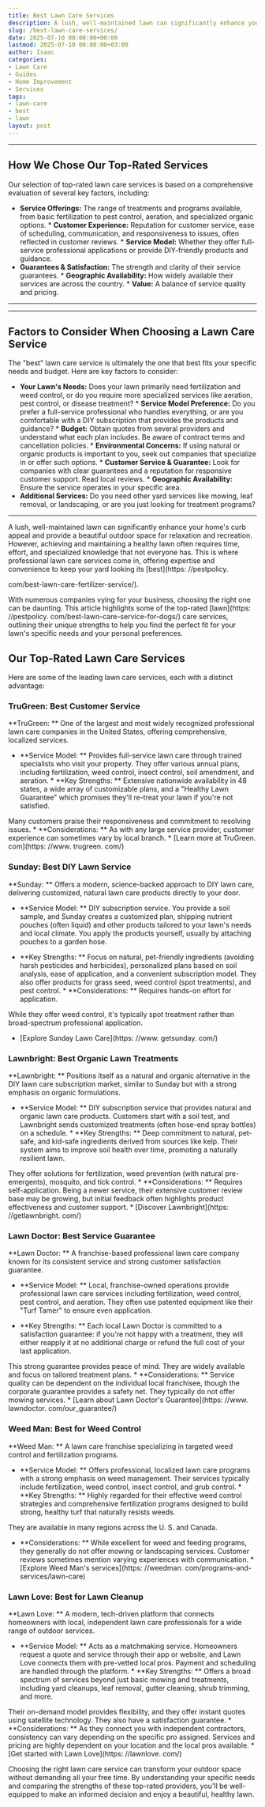 ```yaml
---
title: Best Lawn Care Services
description: A lush, well-maintained lawn can significantly enhance your home's curb appeal and provide a beautiful outdoor space for relaxation and recreation.
slug: /best-lawn-care-services/
date: 2025-07-10 00:00:00+00:00
lastmod: 2025-07-10 00:00:00+03:00
author: Isaac
categories:
- Lawn Care
- Guides
- Home Improvement
- Services
tags:
- lawn-care
- best
- lawn
layout: post
---
```

---
## How We Chose Our Top-Rated Services
Our selection of top-rated lawn care services is based on a comprehensive evaluation of several key factors, including:
* **Service Offerings:** The range of treatments and programs available, from basic fertilization to pest control, aeration, and specialized organic options. * **Customer Experience:** Reputation for customer service, ease of scheduling, communication, and responsiveness to issues, often reflected in customer reviews. * **Service Model:** Whether they offer full-service professional applications or provide DIY-friendly products and guidance.
* **Guarantees & Satisfaction:** The strength and clarity of their service guarantees. * **Geographic Availability:** How widely available their services are across the country. * **Value:** A balance of service quality and pricing.
---
---
## Factors to Consider When Choosing a Lawn Care Service
The "best" lawn care service is ultimately the one that best fits your specific needs and budget. Here are key factors to consider:
* **Your Lawn's Needs:** Does your lawn primarily need fertilization and weed control, or do you require more specialized services like aeration, pest control, or disease treatment? * **Service Model Preference:** Do you prefer a full-service professional who handles everything, or are you comfortable with a DIY subscription that provides the products and guidance? * **Budget:** Obtain quotes from several providers and understand what each plan includes.
Be aware of contract terms and cancellation policies. * **Environmental Concerns:** If using natural or organic products is important to you, seek out companies that specialize in or offer such options. * **Customer Service & Guarantee:** Look for companies with clear guarantees and a reputation for responsive customer support. Read local reviews. * **Geographic Availability:** Ensure the service operates in your specific area.
* **Additional Services:** Do you need other yard services like mowing, leaf removal, or landscaping, or are you just looking for treatment programs?
---

A lush, well-maintained lawn can significantly enhance your home's curb appeal and provide a beautiful outdoor space for relaxation and recreation. However, achieving and maintaining a healthy lawn often requires time, effort, and specialized knowledge that not everyone has. This is where professional lawn care services come in, offering expertise and convenience to keep your yard looking its [best](https: //pestpolicy.

com/best-lawn-care-fertilizer-service/).

With numerous companies vying for your business, choosing the right one can be daunting. This article highlights some of the top-rated [lawn](https: //pestpolicy. com/best-lawn-care-service-for-dogs/) care services, outlining their unique strengths to help you find the perfect fit for your lawn's specific needs and your personal preferences.

##  Our Top-Rated Lawn Care Services

Here are some of the leading lawn care services, each with a distinct advantage:

###  TruGreen: Best Customer Service

**TruGreen: ** One of the largest and most widely recognized professional lawn care companies in the United States, offering comprehensive, localized services.

* **Service Model: ** Provides full-service lawn care through trained specialists who visit your property. They offer various annual plans, including fertilization, weed control, insect control, soil amendment, and aeration. * **Key Strengths: ** Extensive nationwide availability in 48 states, a wide array of customizable plans, and a "Healthy Lawn Guarantee" which promises they'll re-treat your lawn if you're not satisfied.

Many customers praise their responsiveness and commitment to resolving issues. * **Considerations: ** As with any large service provider, customer experience can sometimes vary by local branch. * [Learn more at TruGreen. com](https: //www. trugreen. com/)

###  Sunday: Best DIY Lawn Service

**Sunday: ** Offers a modern, science-backed approach to DIY lawn care, delivering customized, natural lawn care products directly to your door.

* **Service Model: ** DIY subscription service. You provide a soil sample, and Sunday creates a customized plan, shipping nutrient pouches (often liquid) and other products tailored to your lawn's needs and local climate. You apply the products yourself, usually by attaching pouches to a garden hose.

* **Key Strengths: ** Focus on natural, pet-friendly ingredients (avoiding harsh pesticides and herbicides), personalized plans based on soil analysis, ease of application, and a convenient subscription model. They also offer products for grass seed, weed control (spot treatments), and pest control. * **Considerations: ** Requires hands-on effort for application.

While they offer weed control, it's typically spot treatment rather than broad-spectrum professional application.

* [Explore Sunday Lawn Care](https: //www. getsunday. com/)

###  Lawnbright: Best Organic Lawn Treatments

**Lawnbright: ** Positions itself as a natural and organic alternative in the DIY lawn care subscription market, similar to Sunday but with a strong emphasis on organic formulations.

* **Service Model: ** DIY subscription service that provides natural and organic lawn care products. Customers start with a soil test, and Lawnbright sends customized treatments (often hose-end spray bottles) on a schedule. * **Key Strengths: ** Deep commitment to natural, pet-safe, and kid-safe ingredients derived from sources like kelp. Their system aims to improve soil health over time, promoting a naturally resilient lawn.

They offer solutions for fertilization, weed prevention (with natural pre-emergents), mosquito, and tick control. * **Considerations: ** Requires self-application. Being a newer service, their extensive customer review base may be growing, but initial feedback often highlights product effectiveness and customer support. * [Discover Lawnbright](https: //getlawnbright. com/)

###  Lawn Doctor: Best Service Guarantee

**Lawn Doctor: ** A franchise-based professional lawn care company known for its consistent service and strong customer satisfaction guarantee.

* **Service Model: ** Local, franchise-owned operations provide professional lawn care services including fertilization, weed control, pest control, and aeration. They often use patented equipment like their "Turf Tamer" to ensure even application.

* **Key Strengths: ** Each local Lawn Doctor is committed to a satisfaction guarantee: if you're not happy with a treatment, they will either reapply it at no additional charge or refund the full cost of your last application.

This strong guarantee provides peace of mind. They are widely available and focus on tailored treatment plans. * **Considerations: ** Service quality can be dependent on the individual local franchisee, though the corporate guarantee provides a safety net. They typically do not offer mowing services. * [Learn about Lawn Doctor's Guarantee](https: //www. lawndoctor. com/our_guarantee/)

###  Weed Man: Best for Weed Control

**Weed Man: ** A lawn care franchise specializing in targeted weed control and fertilization programs.

* **Service Model: ** Offers professional, localized lawn care programs with a strong emphasis on weed management. Their services typically include fertilization, weed control, insect control, and grub control. * **Key Strengths: ** Highly regarded for their effective weed control strategies and comprehensive fertilization programs designed to build strong, healthy turf that naturally resists weeds.

They are available in many regions across the U. S. and Canada.

* **Considerations: ** While excellent for weed and feeding programs, they generally do not offer mowing or landscaping services. Customer reviews sometimes mention varying experiences with communication. * [Explore Weed Man's services](https: //weedman. com/programs-and-services/lawn-care)

###  Lawn Love: Best for Lawn Cleanup

**Lawn Love: ** A modern, tech-driven platform that connects homeowners with local, independent lawn care professionals for a wide range of outdoor services.

* **Service Model: ** Acts as a matchmaking service. Homeowners request a quote and service through their app or website, and Lawn Love connects them with pre-vetted local pros. Payment and scheduling are handled through the platform. * **Key Strengths: ** Offers a broad spectrum of services beyond just basic mowing and treatments, including yard cleanups, leaf removal, gutter cleaning, shrub trimming, and more.

Their on-demand model provides flexibility, and they offer instant quotes using satellite technology. They also have a satisfaction guarantee. * **Considerations: ** As they connect you with independent contractors, consistency can vary depending on the specific pro assigned. Services and pricing are highly dependent on your location and the local pros available. * [Get started with Lawn Love](https: //lawnlove. com/)

Choosing the right lawn care service can transform your outdoor space without demanding all your free time. By understanding your specific needs and comparing the strengths of these top-rated providers, you'll be well-equipped to make an informed decision and enjoy a beautiful, healthy lawn.
